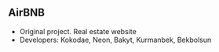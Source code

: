 ## AirBNB
- Original project. Real estate website
- Developers: Kokodae, Neon, Bakyt, Kurmanbek, Bekbolsun
